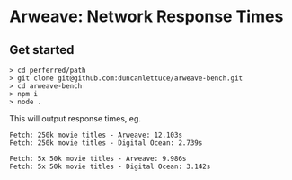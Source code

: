 # Arweave: Network Response Times

## Get started

```
> cd perferred/path
> git clone git@github.com:duncanlettuce/arweave-bench.git
> cd arweave-bench
> npm i
> node .
```

This will output response times, eg.

```
Fetch: 250k movie titles - Arweave: 12.103s
Fetch: 250k movie titles - Digital Ocean: 2.739s

Fetch: 5x 50k movie titles - Arweave: 9.986s
Fetch: 5x 50k movie titles - Digital Ocean: 3.142s
```